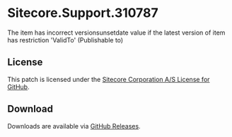# Sitecore.Support.310787
The item has incorrect versionsunsetdate value if the latest version of item has restriction 'ValidTo' (Publishable to)

## License  
This patch is licensed under the [Sitecore Corporation A/S License for GitHub](https://github.com/sitecoresupport/Sitecore.Support.310787/blob/master/LICENSE).  

## Download  
Downloads are available via [GitHub Releases](https://github.com/sitecoresupport/Sitecore.Support.310787/releases).  
